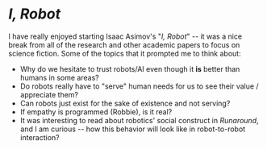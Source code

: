 # *I, Robot*
I have really enjoyed starting Isaac Asimov's "*I, Robot*" -- it was a nice break from all of the research and other academic papers to focus on science fiction. Some of the topics that it prompted me to think about:
- Why do we hesitate to trust robots/AI even though it **is** better than humans in some areas?
- Do robots really have to "serve" human needs for us to see their value / appreciate them?
- Can robots just exist for the sake of existence and not serving?
- If empathy is programmed (Robbie), is it real?
- It was interesting to read about robotics' social construct in *Runaround*, and I am curious -- how this behavior will look like in robot-to-robot interaction?
